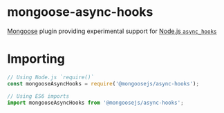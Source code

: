 # mongoose-async-hooks

[Mongoose](http://mongoosejs.com/) plugin providing experimental support for [Node.js `async_hooks`](https://nodejs.org/api/async_hooks.html)

# Importing

```javascript
// Using Node.js `require()`
const mongooseAsyncHooks = require('@mongoosejs/async-hooks');

// Using ES6 imports
import mongooseAsyncHooks from '@mongoosejs/async-hooks';
```
